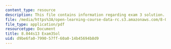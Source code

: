 ```yaml
---
content_type: resource
description: This file contains information regarding exam 3 solution.
file: /media/https%3A/open-learning-course-data-rc.s3.amazonaws.com/8-044-statistical-physics-i-spring-2013/d9be6fa0799057ff60a014b45694b8d9_MIT8_044S14_exam3sol_04.pdf
file_type: application/pdf
resourcetype: Document
title: 8.044s13 Exam3Sol
uid: d9be6fa0-7990-57ff-60a0-14b45694b8d9
---
```

